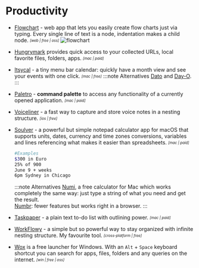 # Productivity

- [Flowchart](https://flowchart.fun/) - web app that lets you easily create flow charts just via typing. Every single line of text is a node, indentation makes a child node. <sub><sup>*[web | free | oss]*</sup></sub>
![flowchart](/img/flowchart.png "Flowchart demo")

- [Hungrymark](https://zhengying.github.io/hungrymark/) provides quick access to your collected URLs, local favorite files, folders, apps. <sub><sup>*[mac | paid]*</sup></sub>

- [Itsycal](https://www.mowglii.com/itsycal/) - a tiny menu bar calendar: quickly have a month view and see your events with one click. <sub><sup>*[mac | free]*</sup></sub>
  :::note Alternatives
  [Dato](https://sindresorhus.com/dato) and [Day-O](https://shauninman.com/archive/2020/04/08/day_o_mac_menu_bar_clock_for_catalina).
  :::

- [Paletro](https://appmakes.io/paletro) - **command palette** to access any functionality of a currently opened application. <sub><sup>*[mac | paid]*</sup></sub>

- [Voiceliner](https://a9.io/voiceliner/) - a fast way to capture and store voice notes in a nesting structure. <sub><sup>*[ios | free]*</sup></sub>

- [Soulver](https://soulver.app/) - a powerful but simple notepad calculator app for macOS that supports units, dates, currency and time zones conversions, variables and lines referencing what makes it easier than spreadsheets. <sub><sup>*[mac | paid]*</sup></sub>
  ```bash 
  #Examples
  $300 in Euro  
  25% of 900  
  June 9 + weeks  
  6pm Sydney in Chicago  
  ```
  :::note Alternatives
  [Numi](https://numi.app/), a free calculator for Mac which works completely the same way: just type a string of what you need and get the result.  
  [Numbr](https://numbr.dev/): fewer features but works right in a browser.
  :::

- [Taskpaper](https://www.taskpaper.com/) - a plain text to-do list with outlining power. <sub><sup>*[mac | paid]*</sup></sub>

- [WorkFlowy](https://workflowy.com/b/) - a simple but so powerful way to stay organized with infinite nesting structure. My favourite tool. <sub><sup>*[cross-platform | free]*</sup></sub>

- [Wox](http://www.wox.one/) is a free launcher for Windows. With an `Alt` + `Space` keyboard shortcut you can search for apps, files, folders and any queries on the internet. <sub><sup>*[win | free | oss]*</sup></sub>
